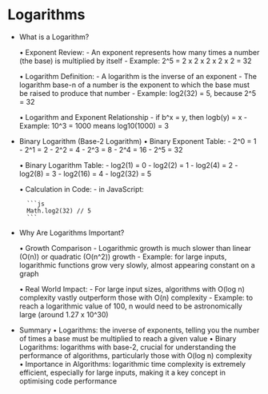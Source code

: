 # Logarithms

* What is a Logarithm?

    • Exponent Review:
        - An exponent represents how many times a number (the base) is multiplied by itself
        - Example: 2^5 = 2 x 2 x 2 x 2 x 2 = 32

    • Logarithm Definition:
        - A logarithm is the inverse of an exponent
        - The logarithm base-n of a number is the exponent to which the base must be raised to produce that number
        - Example: log2(32) = 5, because 2^5 = 32

    • Logarithm and Exponent Relationship
        - if b^x = y, then logb(y) = x
        - Example: 10^3 = 1000 means log10(1000) = 3


* Binary Logarithm (Base-2 Logarithm)
    • Binary Exponent Table:
        - 2^0 = 1
        - 2^1 = 2
        - 2^2 = 4
        - 2^3 = 8
        - 2^4 = 16
        - 2^5 = 32

    • Binary Logarithm Table:
        - log2(1) = 0
        - log2(2) = 1
        - log2(4) = 2
        - log2(8) = 3
        - log2(16) = 4
        - log2(32) = 5

    • Calculation in Code:
        - in JavaScript:

        ```js
        Math.log2(32) // 5
        ```

* Why Are Logarithms Important?

    • Growth Comparison
        - Logarithmic growth is much slower than linear (O(n)) or quadratic (O(n^2)) growth
        - Example: for large inputs, logarithmic functions grow very slowly, almost appearing constant on a graph

    • Real World Impact:
        - For large input sizes, algorithms with O(log n) complexity vastly outperform those with O(n) complexity
        - Example: to reach a logarithmic value of 100, n would need to be astronomically large (around 1.27 x 10^30)


* Summary
    • Logarithms: the inverse of exponents, telling you the number of times a base must be multiplied to reach a given value
    • Binary Logarithms: logarithms with base-2, crucial for understanding the performance of algorithms, particularly those with O(log n) complexity
    • Importance in Algorithms: logarithmic time complexity is extremely efficient, especially for large inputs, making it a key concept in optimising code performance
